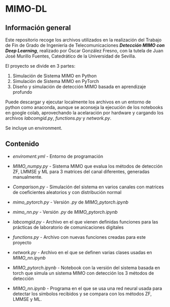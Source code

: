 # MIMO-DL

## Información general

Este repositorio recoge los archivos utilizados en la realización del Trabajo de Fin de Grado de Ingeniería de Telecomunicaciones ***Detección MIMO con Deep Learning***, realizado por Óscar González Fresno, con la tutela de Juan José Murillo Fuentes, Catedrático de la Universidad de Sevilla.

El proyecto se divide en 3 partes:

1. Simulación de Sistema MIMO en Python
2. Simulación de Sistema MIMO en PyTorch
3. Diseño y simulación de detección MIMO basada en aprendizaje profundo

Puede descargar y ejecutar localmente los archivos en un entorno de python como anaconda, aunque se aconseja la ejecución de los notebooks en google colab, aprovechando la acelaración por hardware y cargando los archivos _labcomgid.py_, _functions.py_ y _network.py_.   

Se incluye un environment.


## Contenido

* _enviroment.yml_ - Entorno de programación
* _MIMO_numpy.py_ - Sistema MIMO que evalua los métodos de detección ZF, LMMSE y ML para
		         3 matrices del canal diferentes, generadas manualmente.
* _Comparison.py_ - Simulación del sistema en varios canales con matrices de coeficientes
			 aleatorios y con distribución normal
* _mimo_pytorch.py_   	- Versión _.py_ de _MIMO_pytorch.ipynb_
* _mimo_nn.py_	   	- Versión _.py_ de _MIMO_pytorch.ipynb_

* _labcomgid.py_ 	- Archivo en el que vienen definidas funciones para las prácticas de laboratorio
		         de comunicaciones digitales
* _functions.py_  	- Archivo con nuevas funciones creadas para este proyecto
* _network.py_	   	- Archivo en el que se definen varias clases usadas en _MIMO_nn.ipynb_

* _MIMO_pytorch.ipynb_ 	- Notebook con la versión del sistema basada en torch que simula un
		         sistema MIMO con detección los 3 métodos de detección
* _MIMO_nn.ipynb_	- Programa en el que se usa una red neural usada para detectar los símbolos recibidos
			 y se compara con los métodos ZF, LMMSE y ML.
